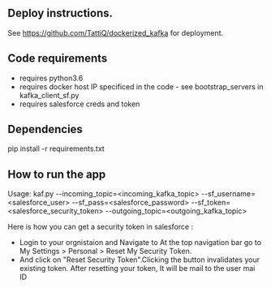 
## Deploy instructions.

See https://github.com/TattiQ/dockerized_kafka for deployment.

## Code requirements

- requires python3.6
- requires docker host IP  specificed in the code -  see bootstrap_servers in kafka_client_sf.py
- requires salesforce creds and token

## Dependencies 

pip install -r requirements.txt

## How to run the app

Usage: kaf.py  --incoming_topic=<incoming_kafka_topic> --sf_username=<salesforce_user> --sf_pass=<salesforce_password> --sf_token=<salesforce_security_token> --outgoing_topic=<outgoing_kafka_topic>


Here is how you can get a security token in salesforce :
 - Login to your orgnistaion and Navigate to At the top navigation bar go to <your name > My Settings > Personal  >  Reset My Security Token.
 - And click on "Reset Security Token".Clicking the button invalidates your existing token. After resetting your token, It will be mail to the user mai ID
     
